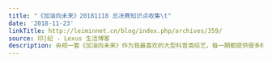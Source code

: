 ```yaml
---
title: "《加油向未来》20181118 总决赛知识点收集\t"
date: '2018-11-23'
linkTitle: http://leiminnet.cn/blog/index.php/archives/359/
source: 印|纪 - Lexus 生活博客
description: 央视一套《加油向未来》作为我最喜欢的大型科普类综艺，每一期都提供很多科学方面的知识点。为了不要忘记，我开始慢慢整理其中的知识点作为自己的学习笔记并放在博客里（可以在上方“历程”的“学习笔记”中找...
---
```

